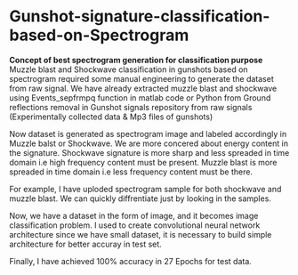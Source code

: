 # Gunshot-signature-classification-based-on-Spectrogram

**Concept of best spectrogram generation for classification purpose**
Muzzle blast and Shockwave classification in gunshots based on spectrogram required some manual engineering to generate the dataset from raw signal. We have already extracted muzzle blast and shockwave using  Events_sepfrmpq function in matlab code or Python from Ground reflections removal in Gunshot signals repository from raw signals (Experimentally collected data & Mp3 files of gunshots)

Now dataset is generated as spectrogram image and labeled accordingly in Muzzle balst or Shockwave. We are more concered about energy content in the signature. Shockwave signature is more sharp and less spreaded in time domain i.e high frequency content must be present. Muzzle blast is more spreaded in time domain i.e less frequency content must be there.

For example, I have uploded spectrogram sample for both shockwave and muzzle blast. We can quickly diffrentiate just by looking in the samples.

Now, we have a dataset in the form of image, and it becomes image classification problem. I used to create convolutional neural network architecture since we have small dataset, it is necessary to build simple architecture for better accuray in test set.

Finally, I have achieved 100% accuracy in 27 Epochs for test data.
